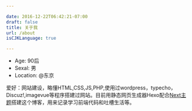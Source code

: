 ```yaml
---

date: 2016-12-22T06:42:21-07:00
draft: false
title: 关于我
url: /about
isCJKLanguage: true

---
```


- Age: 90后
- Sexal: 男
- Location: @东京

 爱好：网站建设，略懂HTML,CSS,JS,PHP,使用过wordpress，typecho，Discuz!,imagevue等程序搭建过网站。目前用静态网页生成器Hexo配合[Next主题](http://theme-next.iissnan.com/"Next主题")搭建这个博客，用来记录学习前端代码和吐槽生活等。
